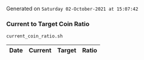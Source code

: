 Generated on `Saturday 02-October-2021 at 15:07:42`

### Current to Target Coin Ratio
`current_coin_ratio.sh`

Date|Current|Target|Ratio
---|---|---|---
